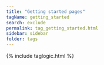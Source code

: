 ```yaml
---
title: "Getting started pages"
tagName: getting_started
search: exclude
permalink: tag_getting_started.html
sidebar: sidebar
folder: tags
---
```

{% include taglogic.html %}


